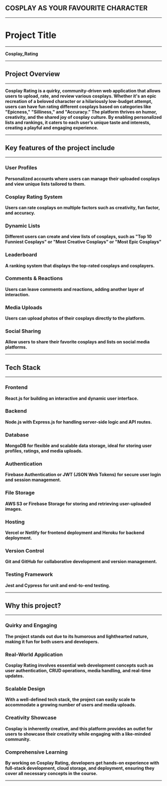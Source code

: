## COSPLAY AS YOUR FAVOURITE CHARACTER

---
# Project Title
---

**Cosplay_Rating**

---
## Project Overview
---
**Cosplay Rating is a quirky, community-driven web application that allows users to upload, rate, and review various cosplays. Whether it's an epic recreation of a beloved character or a hilariously low-budget attempt, users can have fun rating different cosplays based on categories like "Epicness," "Silliness," and "Accuracy." The platform thrives on humor, creativity, and the shared joy of cosplay culture. By enabling personalized lists and rankings, it caters to each user’s unique taste and interests, creating a playful and engaging experience.**

---
## Key features of the project include
---
### User Profiles

 **Personalized accounts where users can manage their uploaded cosplays and view unique lists tailored to them.**

### Cosplay Rating System 

**Users can rate cosplays on multiple factors such as creativity, fun factor, and accuracy.**

### Dynamic Lists

**Different users can create and view lists of cosplays, such as "Top 10 Funniest Cosplays" or "Most Creative Cosplays" or "Most Epic Cosplays"**

### Leaderboard

**A ranking system that displays the top-rated cosplays and cosplayers.**

### Comments & Reactions

**Users can leave comments and reactions, adding another layer of interaction.**

### Media Uploads

**Users can upload photos of their cosplays directly to the platform.**

### Social Sharing

**Allow users to share their favorite cosplays and lists on social media platforms.**

---
## Tech Stack
---
### Frontend

**React.js for building an interactive and dynamic user interface.**

### Backend

**Node.js with Express.js for handling server-side logic and API routes.**

### Database

**MongoDB for flexible and scalable data storage, ideal for storing user profiles, ratings, and media uploads.**

### Authentication

**Firebase Authentication or JWT (JSON Web Tokens) for secure user login and session management.**

### File Storage

**AWS S3 or Firebase Storage for storing and retrieving user-uploaded images.**

### Hosting

**Vercel or Netlify for frontend deployment and Heroku for backend deployment.**

### Version Control

**Git and GitHub for collaborative development and version management.**

### Testing Framework

**Jest and Cypress for unit and end-to-end testing.**

---
## Why this project?
---
### Quirky and Engaging

**The project stands out due to its humorous and lighthearted nature, making it fun for both users and developers.**

### Real-World Application

**Cosplay Rating involves essential web development concepts such as user authentication, CRUD operations, media handling, and real-time updates.**

### Scalable Design

**With a well-defined tech stack, the project can easily scale to accommodate a growing number of users and media uploads.**

### Creativity Showcase

**Cosplay is inherently creative, and this platform provides an outlet for users to showcase their creativity while engaging with a like-minded community.**

### Comprehensive Learning

**By working on Cosplay Rating, developers get hands-on experience with full-stack development, cloud storage, and deployment, ensuring they cover all necessary concepts in the course.**

---
